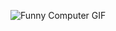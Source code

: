 ![Funny Computer GIF](https://camo.githubusercontent.com/c5705a8b5087ca7a3ec76f7ba97e6e1f0aca6de99980b6228ff95720c5783060/68747470733a2f2f62657374616e696d6174696f6e732e636f6d2f436f6d7075746572732f66756e6e792d636f6d70757465722d616e696d617465642d6769662d32392e676966)
